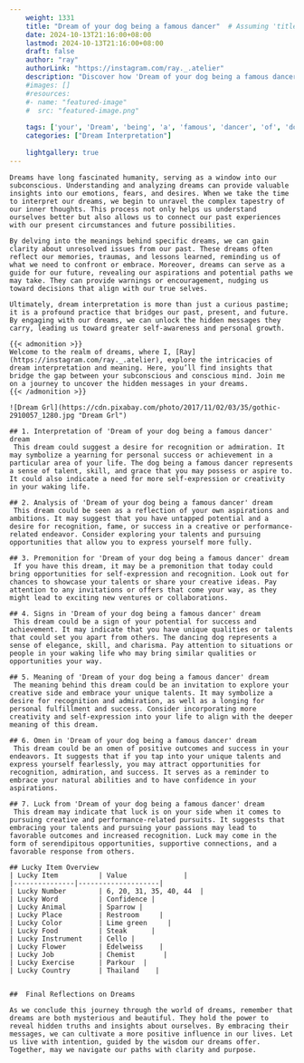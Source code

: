 ```yaml
---
    weight: 1331
    title: "Dream of your dog being a famous dancer"  # Assuming 'title' column exists
    date: 2024-10-13T21:16:00+08:00
    lastmod: 2024-10-13T21:16:00+08:00
    draft: false
    author: "ray"
    authorLink: "https://instagram.com/ray._.atelier"
    description: "Discover how 'Dream of your dog being a famous dancer' can interpret your future and uncover its significant meanings in your life."
    #images: []
    #resources:
    #- name: "featured-image"
    #  src: "featured-image.png"
    
    tags: ['your', 'Dream', 'being', 'a', 'famous', 'dancer', 'of', 'dog']
    categories: ["Dream Interpretation"]
    
    lightgallery: true
---
```

    
    Dreams have long fascinated humanity, serving as a window into our subconscious. Understanding and analyzing dreams can provide valuable insights into our emotions, fears, and desires. When we take the time to interpret our dreams, we begin to unravel the complex tapestry of our inner thoughts. This process not only helps us understand ourselves better but also allows us to connect our past experiences with our present circumstances and future possibilities.
    
    By delving into the meanings behind specific dreams, we can gain clarity about unresolved issues from our past. These dreams often reflect our memories, traumas, and lessons learned, reminding us of what we need to confront or embrace. Moreover, dreams can serve as a guide for our future, revealing our aspirations and potential paths we may take. They can provide warnings or encouragement, nudging us toward decisions that align with our true selves.
    
    Ultimately, dream interpretation is more than just a curious pastime; it is a profound practice that bridges our past, present, and future. By engaging with our dreams, we can unlock the hidden messages they carry, leading us toward greater self-awareness and personal growth.
    
    {{< admonition >}}
    Welcome to the realm of dreams, where I, [Ray](https://instagram.com/ray._.atelier), explore the intricacies of dream interpretation and meaning. Here, you’ll find insights that bridge the gap between your subconscious and conscious mind. Join me on a journey to uncover the hidden messages in your dreams.
    {{< /admonition >}}
    
    ![Dream Grl](https://cdn.pixabay.com/photo/2017/11/02/03/35/gothic-2910057_1280.jpg "Dream Grl")
    
    ## 1. Interpretation of 'Dream of your dog being a famous dancer' dream
     This dream could suggest a desire for recognition or admiration. It may symbolize a yearning for personal success or achievement in a particular area of your life. The dog being a famous dancer represents a sense of talent, skill, and grace that you may possess or aspire to. It could also indicate a need for more self-expression or creativity in your waking life.
    
    ## 2. Analysis of 'Dream of your dog being a famous dancer' dream
     This dream could be seen as a reflection of your own aspirations and ambitions. It may suggest that you have untapped potential and a desire for recognition, fame, or success in a creative or performance-related endeavor. Consider exploring your talents and pursuing opportunities that allow you to express yourself more fully.
    
    ## 3. Premonition for 'Dream of your dog being a famous dancer' dream
     If you have this dream, it may be a premonition that today could bring opportunities for self-expression and recognition. Look out for chances to showcase your talents or share your creative ideas. Pay attention to any invitations or offers that come your way, as they might lead to exciting new ventures or collaborations.
    
    ## 4. Signs in 'Dream of your dog being a famous dancer' dream
     This dream could be a sign of your potential for success and achievement. It may indicate that you have unique qualities or talents that could set you apart from others. The dancing dog represents a sense of elegance, skill, and charisma. Pay attention to situations or people in your waking life who may bring similar qualities or opportunities your way.
    
    ## 5. Meaning of 'Dream of your dog being a famous dancer' dream
     The meaning behind this dream could be an invitation to explore your creative side and embrace your unique talents. It may symbolize a desire for recognition and admiration, as well as a longing for personal fulfillment and success. Consider incorporating more creativity and self-expression into your life to align with the deeper meaning of this dream.
    
    ## 6. Omen in 'Dream of your dog being a famous dancer' dream
     This dream could be an omen of positive outcomes and success in your endeavors. It suggests that if you tap into your unique talents and express yourself fearlessly, you may attract opportunities for recognition, admiration, and success. It serves as a reminder to embrace your natural abilities and to have confidence in your aspirations.
    
    ## 7. Luck from 'Dream of your dog being a famous dancer' dream
     This dream may indicate that luck is on your side when it comes to pursuing creative and performance-related pursuits. It suggests that embracing your talents and pursuing your passions may lead to favorable outcomes and increased recognition. Luck may come in the form of serendipitous opportunities, supportive connections, and a favorable response from others.
    
    ## Lucky Item Overview
    | Lucky Item          | Value              |
    |---------------|--------------------|
    | Lucky Number        | 6, 20, 31, 35, 40, 44  |
    | Lucky Word          | Confidence |
    | Lucky Animal        | Sparrow |
    | Lucky Place         | Restroom     |
    | Lucky Color         | Lime green     |
    | Lucky Food          | Steak      |
    | Lucky Instrument    | Cello |
    | Lucky Flower        | Edelweiss    |
    | Lucky Job           | Chemist       |
    | Lucky Exercise      | Parkour  |
    | Lucky Country       | Thailand    |
    
    
    ##  Final Reflections on Dreams
    
    As we conclude this journey through the world of dreams, remember that dreams are both mysterious and beautiful. They hold the power to reveal hidden truths and insights about ourselves. By embracing their messages, we can cultivate a more positive influence in our lives. Let us live with intention, guided by the wisdom our dreams offer. Together, may we navigate our paths with clarity and purpose.
    